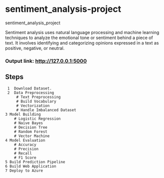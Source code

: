 # sentiment_analysis-project
sentiment_analysis_project

Sentiment analysis uses natural language processing and machine learning techniques to analyze the emotional tone or sentiment behind a piece of text. It involves identifying and categorizing opinions expressed in a text as positive, negative, or neutral.

### Output link: http://127.0.0.1:5000

## Steps
     1  Download Dataset.
     2  Data Preprocessing
         # Text Preprocessing
         # Build Vocabulary
         # Vectorization
         # Handle Imbalanced Dataset
    3 Model Building
        # Logistic Regression
        # Naive Bayes
        # Decision Tree
        # Random Forest
        # Vector Machine
    4 Model Evaluation
        # Accuracy
        # Precision
        # Recall
        # F1 Score
    5 Build Prediction Pipeline
    6 Build Web Application
    7 Deploy to Azure

 


